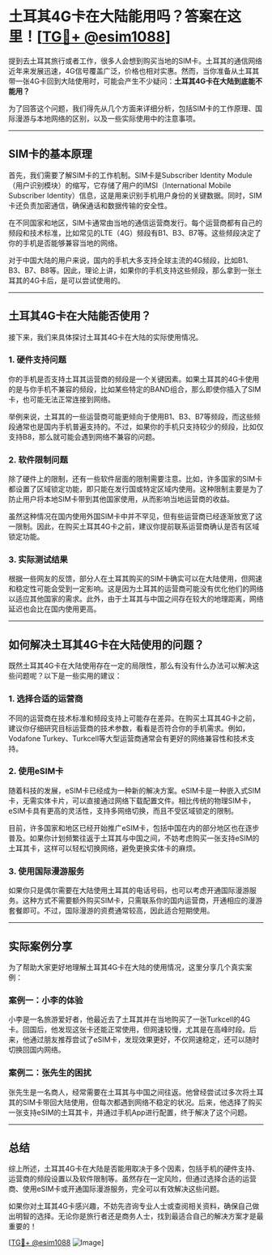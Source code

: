 # 土耳其4G卡在大陆能用吗？答案在这里！[[TG💪+ @esim1088](https://t.me/s/esim1088)]

提到去土耳其旅行或者工作，很多人会想到购买当地的SIM卡。土耳其的通信网络近年来发展迅速，4G信号覆盖广泛，价格也相对实惠。然而，当你准备从土耳其带一张4G卡回到大陆使用时，可能会产生不少疑问：**土耳其4G卡在大陆到底能不能用？**

为了回答这个问题，我们得先从几个方面来详细分析，包括SIM卡的工作原理、国际漫游与本地网络的区别，以及一些实际使用中的注意事项。

---

## SIM卡的基本原理

首先，我们需要了解SIM卡的工作机制。SIM卡是Subscriber Identity Module（用户识别模块）的缩写，它存储了用户的IMSI（International Mobile Subscriber Identity）信息，这是用来识别手机用户身份的关键数据。同时，SIM卡还负责加密通信，确保通话和数据传输的安全性。

在不同国家和地区，SIM卡通常由当地的通信运营商发行。每个运营商都有自己的频段和技术标准，比如常见的LTE（4G）频段有B1、B3、B7等。这些频段决定了你的手机是否能够兼容当地的网络。

对于中国大陆的用户来说，国内的手机大多支持全球主流的4G频段，比如B1、B3、B7、B8等。因此，理论上讲，如果你的手机支持这些频段，那么拿到一张土耳其的4G卡后，是可以尝试使用的。

---

## 土耳其4G卡在大陆能否使用？

接下来，我们来具体探讨土耳其4G卡在大陆的实际使用情况。

### 1. **硬件支持问题**
你的手机是否支持土耳其运营商的频段是一个关键因素。如果土耳其的4G卡使用的是与你手机不兼容的频段，比如某些特定的BAND组合，那么即使你插入了SIM卡，也可能无法正常连接到网络。

举例来说，土耳其的一些运营商可能更倾向于使用B1、B3、B7等频段，而这些频段通常也是国内手机普遍支持的。不过，如果你的手机只支持较少的频段，比如仅支持B8，那么就可能会遇到网络不兼容的问题。

### 2. **软件限制问题**
除了硬件上的限制，还有一些软件层面的限制需要注意。比如，许多国家的SIM卡都设置了区域锁定功能，即只能在发行国或特定区域内使用。这种限制主要是为了防止用户将本地SIM卡带到其他国家使用，从而影响当地运营商的收益。

虽然这种情况在国内使用外国SIM卡中并不罕见，但有些运营商已经逐渐放宽了这一限制。因此，在购买土耳其4G卡之前，建议你提前联系运营商确认是否有区域锁定功能。

### 3. **实际测试结果**
根据一些网友的反馈，部分人在土耳其购买的SIM卡确实可以在大陆使用，但网速和稳定性可能会受到一定影响。这是因为土耳其的运营商可能没有优化他们的网络以适应其他国家的需求。此外，由于土耳其与中国之间存在较大的地理距离，网络延迟也会比在国内使用更高。

---

## 如何解决土耳其4G卡在大陆使用的问题？

既然土耳其4G卡在大陆使用存在一定的局限性，那么有没有什么办法可以解决这些问题呢？以下是一些实用的建议：

### 1. **选择合适的运营商**
不同的运营商在技术标准和频段支持上可能存在差异。在购买土耳其4G卡之前，建议你仔细研究目标运营商的技术参数，看看是否符合你的手机需求。例如，Vodafone Turkey、Turkcell等大型运营商通常会有更好的网络兼容性和技术支持。

### 2. **使用eSIM卡**
随着科技的发展，eSIM卡已经成为一种新的解决方案。eSIM卡是一种嵌入式SIM卡，无需实体卡片，可以直接通过网络下载配置文件。相比传统的物理SIM卡，eSIM卡具有更高的灵活性，支持多网络切换，而且不受区域锁定的限制。

目前，许多国家和地区已经开始推广eSIM卡，包括中国在内的部分地区也在逐步普及。如果你计划频繁往返于土耳其与中国之间，不妨考虑购买一张支持eSIM的土耳其卡，这样可以轻松切换网络，避免更换实体卡的麻烦。

### 3. **使用国际漫游服务**
如果你只是偶尔需要在大陆使用土耳其的电话号码，也可以考虑开通国际漫游服务。这种方式不需要额外购买SIM卡，只需联系你的国内运营商，开通相应的漫游套餐即可。不过，国际漫游的资费通常较高，因此适合短期使用。

---

## 实际案例分享

为了帮助大家更好地理解土耳其4G卡在大陆的使用情况，这里分享几个真实案例：

### 案例一：小李的体验
小李是一名旅游爱好者，他最近去了土耳其并在当地购买了一张Turkcell的4G卡。回国后，他发现这张卡还能正常使用，但网速较慢，尤其是在高峰时段。后来，他通过朋友推荐尝试了eSIM卡，发现效果更好，不仅网速稳定，还可以随时切换回国内网络。

### 案例二：张先生的困扰
张先生是一名商人，经常需要在土耳其与中国之间往返。他曾经尝试过多次将土耳其的SIM卡带回大陆使用，但每次都遇到网络不稳定的状况。后来，他选择了购买一张支持eSIM的土耳其卡，并通过手机App进行配置，终于解决了这个问题。

---

## 总结

综上所述，土耳其4G卡在大陆是否能用取决于多个因素，包括手机的硬件支持、运营商的频段设置以及软件限制等。虽然存在一定风险，但通过选择合适的运营商、使用eSIM卡或开通国际漫游服务，完全可以有效解决这些问题。

如果你对土耳其4G卡感兴趣，不妨先咨询专业人士或查阅相关资料，确保自己做出明智的选择。无论你是旅行者还是商务人士，找到最适合自己的解决方案才是最重要的！

[[TG💪+ @esim1088](https://t.me/s/esim1088) ![Image](https://i.postimg.cc/4NQfJmqS/Snipaste-2025-05-13-00-14-12.png)]